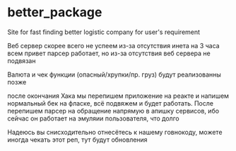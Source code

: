 # better_package
Site for fast finding better logistic company for user's requirement

Веб сервер скорее всего не успеем из-за отсутствия инета на 3 часа всем привет
парсер работает, но из-за отсутствия веб сервера не подвязан

Валюта и чек функции (опасный/хрупки/пр. груз) будут реализованны позже

после окончания Хака мы перепишем приложение на реакте и напишем нормальный бек на фласке, всё подвяжем и будет работать. 
После перепишем парсер на обращение напрямую в апишку сервисов, ибо сейчас он работает на эмуляии пользователя, что долго

Надеюсь вы снисходительно отнесётесь к нашему говнокоду, можете иногда чекать этот реп, тут будут обновления